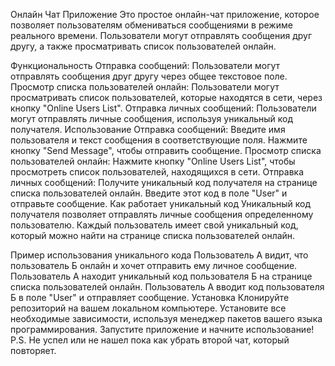 Онлайн Чат Приложение
Это простое онлайн-чат приложение, которое позволяет пользователям обмениваться сообщениями в режиме реального времени. Пользователи могут отправлять сообщения друг другу, а также просматривать список пользователей онлайн.

Функциональность
Отправка сообщений: Пользователи могут отправлять сообщения друг другу через общее текстовое поле.
Просмотр списка пользователей онлайн: Пользователи могут просматривать список пользователей, которые находятся в сети, через кнопку "Online Users List".
Отправка личных сообщений: Пользователи могут отправлять личные сообщения, используя уникальный код получателя.
Использование
Отправка сообщений:
Введите имя пользователя и текст сообщения в соответствующие поля.
Нажмите кнопку "Send Message", чтобы отправить сообщение.
Просмотр списка пользователей онлайн:
Нажмите кнопку "Online Users List", чтобы просмотреть список пользователей, находящихся в сети.
Отправка личных сообщений:
Получите уникальный код получателя на странице списка пользователей онлайн.
Введите этот код в поле "User" и отправьте сообщение.
Как работает уникальный код
Уникальный код получателя позволяет отправлять личные сообщения определенному пользователю. Каждый пользователь имеет свой уникальный код, который можно найти на странице списка пользователей онлайн.

Пример использования уникального кода
Пользователь А видит, что пользователь Б онлайн и хочет отправить ему личное сообщение.
Пользователь А находит уникальный код пользователя Б на странице списка пользователей онлайн.
Пользователь А вводит код пользователя Б в поле "User" и отправляет сообщение.
Установка
Клонируйте репозиторий на вашем локальном компьютере.
Установите все необходимые зависимости, используя менеджер пакетов вашего языка программирования.
Запустите приложение и начните использование!
P.S. Не успел или не нашел пока как убрать второй чат, который повторяет.
